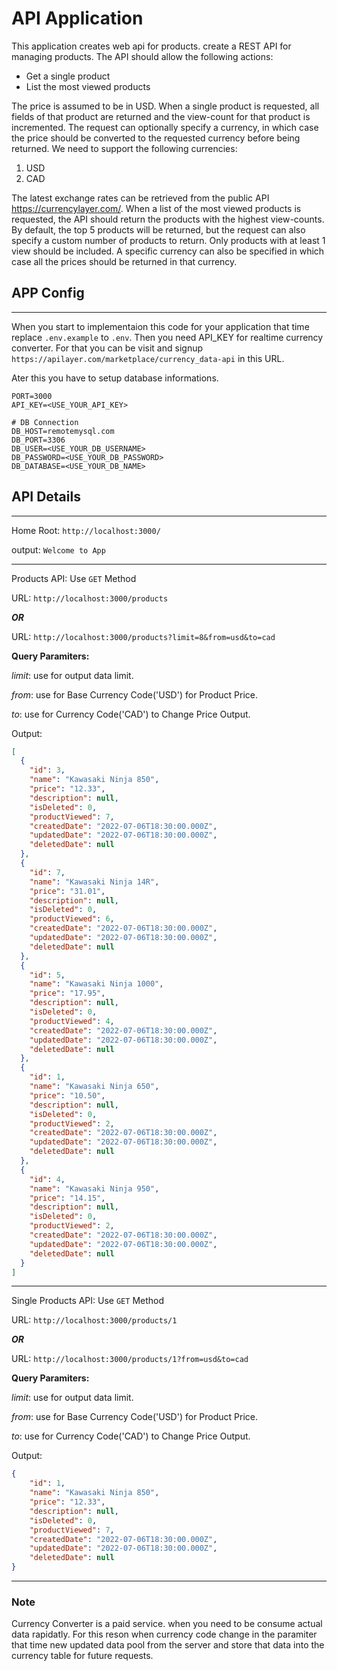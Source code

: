 # API Application

This application creates web api for products. create a REST API for managing products. The API should allow the
following actions:

* Get a single product
* List the most viewed products

The price is assumed to be in USD. When a single product is requested, all fields of that product are returned and the view-count for
that product is incremented. The request can optionally specify a currency, in which case the
price should be converted to the requested currency before being returned. We need to support
the following currencies:

1. USD
2. CAD

The latest exchange rates can be retrieved from the public API <https://currencylayer.com/>.
When a list of the most viewed products is requested, the API should return the products with
the highest view-counts. By default, the top 5 products will be returned, but the request can also
specify a custom number of products to return. Only products with at least 1 view should be
included. A specific currency can also be specified in which case all the prices should be
returned in that currency.

## APP Config

-----

When you start to implementaion this code for your application that time replace `.env.example` to `.env`. Then you need API_KEY for realtime currency converter. For that you can be visit and signup `https://apilayer.com/marketplace/currency_data-api` in this URL.

Ater this you have to setup database informations.

```env
PORT=3000
API_KEY=<USE_YOUR_API_KEY>

# DB Connection
DB_HOST=remotemysql.com
DB_PORT=3306
DB_USER=<USE_YOUR_DB_USERNAME>
DB_PASSWORD=<USE_YOUR_DB_PASSWORD>
DB_DATABASE=<USE_YOUR_DB_NAME>
```

## API Details

-----
Home Root: ``` http://localhost:3000/ ```

output: ``` Welcome to App ```

-----
Products API:  Use `GET` Method

URL: `http://localhost:3000/products`

***OR***

URL: `http://localhost:3000/products?limit=8&from=usd&to=cad`

**Query Paramiters:**

*limit*: use for output data limit.

*from*: use for Base Currency Code('USD') for Product Price.

*to*: use for Currency Code('CAD') to Change Price Output.

Output:

```json
[
  {
    "id": 3,
    "name": "Kawasaki Ninja 850",
    "price": "12.33",
    "description": null,
    "isDeleted": 0,
    "productViewed": 7,
    "createdDate": "2022-07-06T18:30:00.000Z",
    "updatedDate": "2022-07-06T18:30:00.000Z",
    "deletedDate": null
  },
  {
    "id": 7,
    "name": "Kawasaki Ninja 14R",
    "price": "31.01",
    "description": null,
    "isDeleted": 0,
    "productViewed": 6,
    "createdDate": "2022-07-06T18:30:00.000Z",
    "updatedDate": "2022-07-06T18:30:00.000Z",
    "deletedDate": null
  },
  {
    "id": 5,
    "name": "Kawasaki Ninja 1000",
    "price": "17.95",
    "description": null,
    "isDeleted": 0,
    "productViewed": 4,
    "createdDate": "2022-07-06T18:30:00.000Z",
    "updatedDate": "2022-07-06T18:30:00.000Z",
    "deletedDate": null
  },
  {
    "id": 1,
    "name": "Kawasaki Ninja 650",
    "price": "10.50",
    "description": null,
    "isDeleted": 0,
    "productViewed": 2,
    "createdDate": "2022-07-06T18:30:00.000Z",
    "updatedDate": "2022-07-06T18:30:00.000Z",
    "deletedDate": null
  },
  {
    "id": 4,
    "name": "Kawasaki Ninja 950",
    "price": "14.15",
    "description": null,
    "isDeleted": 0,
    "productViewed": 2,
    "createdDate": "2022-07-06T18:30:00.000Z",
    "updatedDate": "2022-07-06T18:30:00.000Z",
    "deletedDate": null
  }
]
```

-----
Single Products API:  Use `GET` Method

URL: `http://localhost:3000/products/1`

***OR***

URL: `http://localhost:3000/products/1?from=usd&to=cad`

**Query Paramiters:**

*limit*: use for output data limit.

*from*: use for Base Currency Code('USD') for Product Price.

*to*: use for Currency Code('CAD') to Change Price Output.

Output:

```json
{
    "id": 1,
    "name": "Kawasaki Ninja 850",
    "price": "12.33",
    "description": null,
    "isDeleted": 0,
    "productViewed": 7,
    "createdDate": "2022-07-06T18:30:00.000Z",
    "updatedDate": "2022-07-06T18:30:00.000Z",
    "deletedDate": null
}
```

-----

### Note

Currency Converter is a paid service. when you need to be consume actual data rapidatly. For this reson when currency code change in the paramiter that time new updated data pool from the server and store that data into the currency table for future requests.
